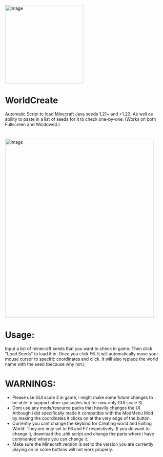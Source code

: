 <img width="256" height="256" alt="image" src="https://github.com/user-attachments/assets/451e4f27-3e7a-4431-ac49-ffa4497fb7f2" />

# WorldCreate

Automatic Script to load Minecraft Java seeds 1.21+ and >1.20. As well as ability to paste in a list of seeds for it to check one-by-one.
(Works on both Fullscreen and Windowed.)

#

<img width="486" height="586" alt="image" src="https://github.com/user-attachments/assets/b8a55e0f-e9dc-4763-86fc-b9caf6588288" />

#

# Usage:
Input a list of minecraft seeds that you want to check in game. Then click "Load Seeds" to load it in. Once you click F6. It will automatically move your mouse cursor to specific coordinates and click. It will also replace the world name with the seed (because why not.)

# WARNINGS:
- Please use GUI scale 3 in game, i might make some future changes to be able to support other gui scales but for now only GUI scale 3/
- Dont use any mods/resource packs that heavily changes the UI. Although i did specifically made it compatible with the ModMenu Mod by making the coordinates it clicks on at the very edge of the button.
- Currently you cant change the keybind for Creating world and Exiting World. They are only set to F6 and F7 respectively. If you do want to change it, download the .ahk script and change the parts where i have commented where you can change it.
- Make sure the Minecraft version is set to the version you are currently playing on or some buttons will not work properly.
